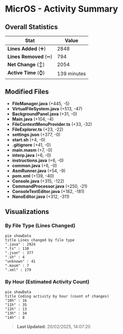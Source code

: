 # MicrOS - Activity Summary 

## Overall Statistics

| Stat                   | Value                                                             |
| ---------------------- | ----------------------------------------------------------------- |
| **Lines Added** (➕)   | 2848                                          |
| **Lines Removed** (➖) | 794                                        |
| **Net Change** (↕)    | 2054                |
| **Active Time** (⌚)   | 139 minutes |


## Modified Files
- **FileManager.java** (+445, -5)
- **VirtualFileSystem.java** (+513, -47)
- **BackgroundPanel.java** (+31, -0)
- **Main.java** (+104, -4)
- **FileContextMenuProvider.ts** (+33, -32)
- **FileExplorer.ts** (+23, -22)
- **settings.json** (+377, -0)
- **start.sh** (+4, -0)
- **.gitignore** (+41, -0)
- **main.masm** (+7, -0)
- **interp.java** (+6, -0)
- **instructions.java** (+6, -0)
- **common.java** (+6, -0)
- **AsmRunner.java** (+54, -9)
- **pom.xml** (+139, -40)
- **Console.java** (+315, -122)
- **CommandProcessor.java** (+250, -21)
- **ConsoleTextEditor.java** (+182, -181)
- **NanoEditor.java** (+312, -311)

## Visualizations

### By File Type (Lines Changed)

```mermaid
pie showData
title Lines changed by file type
".java" : 2924
".ts" : 110
".json" : 377
".sh" : 4
"unknown" : 41
".masm" : 7
".xml" : 179
```

### By Hour (Estimated Activity Count)

```mermaid
pie showData
title Coding activity by hour (count of changes)
"10h" : 16
"11h" : 35
"12h" : 13
"13h" : 34
"14h" : 8
```


> **Last Updated:** 20/02/2025, 14:07:20